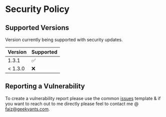 # Security Policy

## Supported Versions

Version currently being supported with security updates.

| Version | Supported          |
| ------- | ------------------ |
| 1.3.1   | :white_check_mark: |
| < 1.3.0| :x:             |

## Reporting a Vulnerability

To create a vulnerability report please use the common [issues](https://github.com/GeekyAnts/ga-wdio/issues/new?template=bug_report.md) template & if you want to reach out to me directly please feel to contact me @ [faiz@geekyants.com](mailto:faiz@geekyants.com).
